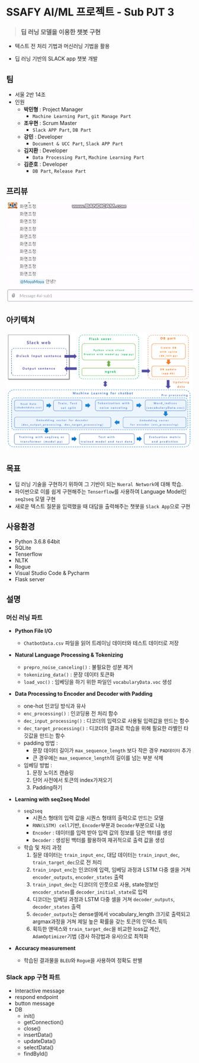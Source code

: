 # SSAFY AI/ML 프로젝트 - Sub PJT 3

> ### 딥 러닝 모델을 이용한 챗봇 구현

- 텍스트 전 처리 기법과 머신러닝 기법을 활용

- 딥 러닝 기반의 SLACK app 챗봇 개발



## 팀

- 서울 2반 14조
- 인원
  - **박민형** : Project Manager
      - `Machine Learning Part`, `git Manage Part`
  - **조우현** : Scrum Master
      - `Slack APP Part`, `DB Part`
  - **강민** : Developer
      - `Document & UCC Part`, `Slack APP Part`
  - **김지환** : Developer
      - `Data Processing Part`, `Machine Learning Part`
  - **김준호** : Developer
      - `DB Part`, `Release Part`



## 프리뷰

![](./image/preview.gif)


## 아키텍쳐

![](./image/Architecture.png)


## 목표

- 딥 러닝 기술을 구현하기 위하여 그 기반이 되는 `Nueral Network`에 대해 학습.
- 파이썬으로 이를 쉽게 구현해주는 `Tenserflow`를 사용하여 Language Model인 `seq2seq` 모델 구현
- 새로운 텍스트 질문을 입력했을 때 대답을 출력해주는 챗봇을 `Slack App`으로 구현

## 사용환경

- Python 3.6.8 64bit
- SQLite
- Tenserflow
- NLTK
- Rogue
- Visual Studio Code & Pycharm
- Flask server


## 설명

### 머신 러닝 파트

- **Python File I/O**
  - `ChatbotData.csv` 파일을 읽어 트레이닝 데이터와 테스트 데이터로 저장


- **Natural Language Processing & Tokenizing**
  - `prepro_noise_canceling()` : 불필요한 성분 제거
  - `tokenizing_data()` : 문장 데이터 토큰화
  - `load_voc()` : 임베딩을 하기 위한 파일인 `vocabularyData.voc` 생성


- **Data Processing to Encoder and Decoder with Padding**
  - one-hot 인코딩 방식과 유사
  - `enc_processing()` : 인코딩용 전 처리 함수
  - `dec_input_processing()` : 디코더의 입력으로 사용될 입력값을 만드는 함수
  - `dec_target_processing()` : 디코더의 결과로 학습을 위해 필요한 라벨인 타깃값을 만드는 함수
  - padding 방법 :
      - 문장 데이터 길이가 `max_sequence_length` 보다 작은 경우 `PAD데이터` 추가
      - 큰 경우에는 `max_sequence_length`의 길이를 넘는 부분 삭제
  - 임베딩 방법 :
      1. 문장 노이즈 캔슬링
      2. 단어 사전에서 토큰의 index가져오기
      3. Padding하기


- **Learning with seq2seq Model**
  - `seq2seq`
    - 시퀀스 형태의 입력 값을 시퀀스 형태의 출력으로 만드는 모델
    - `RNN(LSTM) cell`기반, `Encoder`부분과 `Decoder`부분으로 나눔
    - `Encoder` : 데이터를 입력 받아 입력 값의 정보를 담은 백터를 생성
    - `Decoder` : 생성된 백터를 활용하여 재귀적으로 출력 값을 생성
  - 학습 및 처리 과정
    1. 질문 데이터는 `train_input_enc`, 대답 데이터는 `train_input_dec`, `train_target_dec`으로 전 처리
    2. `train_input_enc`는 인코더에 입력, 임베딩 과정과 LSTM 다중 셀을 거쳐 `encoder_outputs`, `encoder_states` 출력
    3. `train_input_dec`는 디코더의 인풋으로 사용, state정보인 `encoder_states`를 `decoder_initial_state`로 입력
    4. 디코더는 임베딩 과정과 LSTM 다중 셀을 거쳐 `decoder_outputs`, `decoder_states` 출력
    5. `decoder_outputs`는 dense셀에서 vocabulary_length 크기로 출력되고 argmax과정을 거쳐 제일 높은 확률을 갖는 토큰의 인덱스 획득
    6. 획득한 앤덱스와 `train_target_dec`을 비교한 loss값 계산, `AdamOptimizer`기법 (경사 하강법과 유사)으로 최적화


- **Accuracy measurement**
  - 학습된 결과물을 `BLEU`와 `Rogue`을 사용하여 정확도 판별


### Slack app 구현 파트

- Interactive message
- respond endpoint
- button message
- DB
  - init()
  - getConnection()
  - close()
  - insertData()
  - updateData()
  - selectData()
  - findById()

